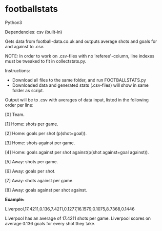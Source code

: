 # footballstats

Python3

Dependencies: csv (built-in)

Gets data from football-data.co.uk and outputs average shots and goals for and against to .csv.

NOTE: In order to work on .csv-files with no 'referee'-column, line indexes must be tweaked to fit in collectstats.py.

Instructions:
 - Download all files to the same folder, and run FOOTBALLSTATS.py
 - Downloaded data and generated stats (.csv-files) will show in same folder as script.
 

Output will be to .csv with averages of data input, listed in the following order per line:

[0] Team.

[1] Home: shots per game.

[2] Home: goals per shot (p(shot=goal)).

[3] Home: shots against per game.

[4] Home: goals against per shot against(p(shot against=goal against)).

[5] Away: shots per game.

[6] Away: goals per shot.

[7] Away: shots against per game.

[8] Away: goals against per shot against.

<b>Example:</b>

Liverpool,17.4211,0.136,7.4211,0.1277,16.1579,0.1075,8.7368,0.1446

Liverpool has an average of 17.4211 shots per game.
Liverpool scores on average 0.136 goals for every shot they take.

